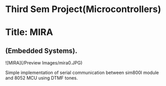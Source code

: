 # Third Sem Project(Microcontrollers)
# Title: MIRA
## (Embedded Systems).

![MIRA](/Preview Images/mira0.JPG)
 
Simple implementation of serial communication between sim800l module 
and 8052 MCU using DTMF tones.
